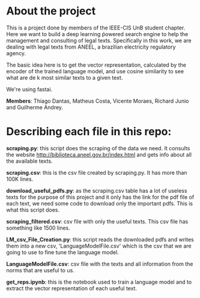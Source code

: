 # About the project
This is a project done by members of the IEEE-CIS UnB student chapter. Here we want to build a deep learning ṕowered search engine to help the management and consulting of legal texts. Specifically in this work, we are dealing with legal texts from ANEEL, a brazilian electricity regulatory agency.

The basic idea here is to get the vector representation, calculated by the encoder of the trained language model, and use cosine similarity to see what are de k most similar texts to a given text.

We're using fastai.

**Members**: Thiago Dantas, Matheus Costa, Vicente Moraes, Richard Junio and Guilherme Andrey.



# Describing each file in this repo:

**scraping.py**: this script does the scraping of the data we need. It consults the website http://biblioteca.aneel.gov.br/index.html and gets info about all the available texts.

**scraping.csv**: this is the csv file created by scraping.py. It has more than 100K lines.

**download_useful_pdfs.py**: as the scraping.csv table has a lot of useless texts for the purpose of this project and it only has the link for the pdf file of each text, we need some code to download only the important pdfs. This is what this script does.

**scraping_filtered.csv**: csv file with only the useful texts. This csv file has something like 1500 lines.


**LM_csv_File_Creation.py**: this script reads the downloaded pdfs and writes them into a new csv, 'LanguageModelFile.csv' which is the csv that we are going to use to fine tune the language model.

**LanguageModelFile.csv**: csv file with the texts and all information from the norms that are useful to us.

**get_reps.ipynb**: this is the notebook used to train a language model and to extract the vector representation of each useful text.
